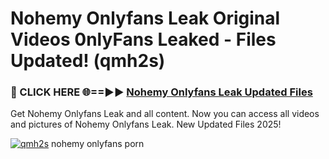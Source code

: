 # Nohemy Onlyfans Leak Original Videos 0nlyFans Leaked - Files Updated! (qmh2s)

<h3>🔴 CLICK HERE 🌐==►► <a href="https://tinyurl.com/4seja8ks" rel="nofollow">Nohemy Onlyfans Leak Updated Files</a></h3>

Get Nohemy Onlyfans Leak and all content. Now you can access all videos and pictures of Nohemy Onlyfans Leak. New Updated Files 2025!

[![qmh2s](https://i.imgur.com/EWjZXRe.gif)](https://tinyurl.com/4seja8ks)
nohemy onlyfans porn